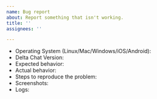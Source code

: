 ```yaml
---
name: Bug report
about: Report something that isn't working.
title: ''
assignees: ''

---
```


<!--
This is a bug report tracker. For feature requests and support, please go to the forum: https://support.delta.chat
Please fill out as much of this form as you can (leaving out stuff that is not applicable is ok).
-->

- Operating System (Linux/Mac/Windows/iOS/Android):
- Delta Chat Version:
- Expected behavior:
- Actual behavior:
- Steps to reproduce the problem:
- Screenshots:
- Logs:
